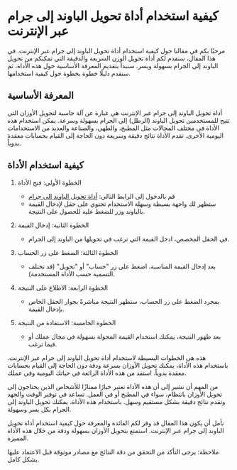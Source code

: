 كيفية استخدام أداة تحويل الباوند إلى جرام عبر الإنترنت
======================================================

مرحبًا بكم في مقالنا حول كيفية استخدام أداة تحويل الباوند إلى جرام عبر الإنترنت. في هذا المقال، سنقدم لكم أداة تحويل الوزن السريعة والدقيقة التي تمكنكم من تحويل الباوند إلى الجرام بسهولة ويسر. سنبدأ بتقديم المعرفة الأساسية حول هذه الأداة، ثم سنقدم دليلًا خطوة بخطوة حول كيفية استخدامها.

المعرفة الأساسية
----------------

أداة تحويل الباوند إلى جرام عبر الإنترنت هي عبارة عن آلة حاسبة لتحويل الأوزان التي تتيح للمستخدمين تحويل الباوند (الرطل) إلى الجرام بسهولة وسرعة. يمكن استخدام هذه الأداة في مختلف المجالات مثل المطبخ، والطهي، والصناعة والعديد من الاستخدامات اليومية الأخرى. تقدم الأداة نتائج دقيقة وسريعة دون الحاجة إلى القيام بحسابات معقدة يدوياً.

كيفية استخدام الأداة
--------------------

1. الخطوة الأولى: فتح الأداة
    
    
    - قم بالدخول إلى الرابط التالي: [أداة تحويل الباوند إلى جرام](https://www.onlinecalculatorsfree.com/ar/convert/pounds-to-grams.html)
    - ستظهر لك واجهة بسيطة وسهلة الاستخدام تحتوي على حقل لإدخال القيمة بالباوند وزر للضغط عليه للحصول على النتيجة.
2. الخطوة الثانية: إدخال القيمة
    
    
    - في الحقل المخصص، ادخل القيمة التي ترغب في تحويلها من الباوند إلى الجرام.
3. الخطوة الثالثة: الضغط على زر الحساب
    
    
    - بعد إدخال القيمة المناسبة، اضغط على زر "حساب" أو "تحويل" (قد تختلف التسمية حسب الأداة المستخدمة).
4. الخطوة الرابعة: الاطلاع على النتيجة
    
    
    - بمجرد الضغط على زر الحساب، ستظهر النتيجة مباشرةً بجوار الحقل الخاص بإدخال القيمة.
5. الخطوة الخامسة: الاستفادة من النتيجة
    
    
    - بعد ظهور النتيجة، يمكنك استخدام القيمة المحولة بسهولة في مجال عملك أو فيما ترغب.

هذه هي الخطوات البسيطة لاستخدام أداة تحويل الباوند إلى جرام عبر الإنترنت. باستخدام هذه الأداة، يمكنك تحويل الأوزان بسرعة ودقة دون الحاجة إلى القيام بحسابات معقدة يدوياً. استفد من هذه الأداة الرائعة في حياتك اليومية وفي عملك.

من المهم أن نشير إلى أن هذه الأداة تعتبر خيارًا ممتازًا للأشخاص الذين يحتاجون إلى تحويل الأوزان بانتظام، سواء في المطبخ أو في العمل. تساعد في توفير الوقت والجهد وتقدم نتائج دقيقة بشكل مستقيم وسهل. باستخدام هذه الأداة، يمكنك تحويل الباوند إلى الجرام بكل يسر وسهولة.

نأمل أن يكون هذا المقال قد وفر لكم الفائدة والمعرفة حول كيفية استخدام أداة تحويل الباوند إلى جرام عبر الإنترنت. استمتع بتحويل الأوزان بسهولة ودقة من خلال هذه الأداة المميزة.

ملاحظة: يرجى التأكد من التحقق من دقة النتائج مع مصادر موثوقة قبل الاعتماد عليها بشكل كامل.